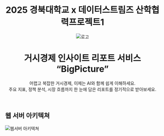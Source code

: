 <div align="center">  

# 2025 경북대학교 x 데이터스트림즈 산학협력프로젝트1

![로고](./images/bigpicture_logo.png)

# 거시경제 인사이트 리포트 서비스 “BigPicture”

어렵고 복잡한 거시경제,
이제는 AI와 함께 쉽게 이해하세요.
<br>
주요 지표, 정책 분석, 시장 흐름까지
한 눈에 담은 리포트를 정기적으로 받아보세요.

</div>
<br>

## 웹 서버 아키텍쳐
![웹서버 아키텍쳐](./images/architecture.svg)
